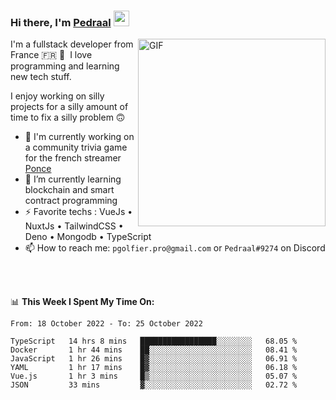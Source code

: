 ### Hi there, I'm <a href="https://pedraal.dev" target="_blank">Pedraal</a> <img src="https://media.giphy.com/media/hvRJCLFzcasrR4ia7z/giphy.gif" width="25px">
<img align="right" alt="GIF" src="https://pedraal.dev/avatar.png" width="300" height="300" />

I'm a fullstack developer from France 🇫🇷 🥖 &nbsp;I love programming and learning new
tech stuff.

I enjoy working on silly projects for a silly amount of time to fix a silly problem 🙃

- 🔭  I'm currently working on a community trivia game for the french streamer <a href="https://twitch.tv/ponce" target="_blank">Ponce</a>
- 🌱 I’m currently learning blockchain and smart contract programming
- ⚡ Favorite techs : VueJs &bull; NuxtJs &bull; TailwindCSS &bull; Deno &bull; Mongodb &bull; TypeScript
- 📫 How to reach me: `pgolfier.pro@gmail.com` or `Pedraal#9274` on Discord

<br>
<br>

📊 **This Week I Spent My Time On:**
<!--START_SECTION:waka-->

```text
From: 18 October 2022 - To: 25 October 2022

TypeScript   14 hrs 8 mins   █████████████████░░░░░░░░   68.05 %
Docker       1 hr 44 mins    ██░░░░░░░░░░░░░░░░░░░░░░░   08.41 %
JavaScript   1 hr 26 mins    █▓░░░░░░░░░░░░░░░░░░░░░░░   06.91 %
YAML         1 hr 17 mins    █▓░░░░░░░░░░░░░░░░░░░░░░░   06.18 %
Vue.js       1 hr 3 mins     █▒░░░░░░░░░░░░░░░░░░░░░░░   05.07 %
JSON         33 mins         ▓░░░░░░░░░░░░░░░░░░░░░░░░   02.72 %
```

<!--END_SECTION:waka-->
